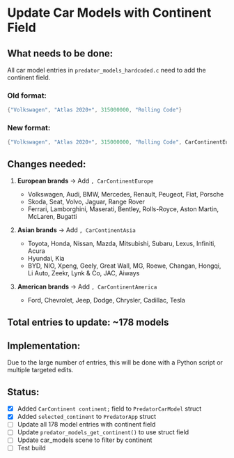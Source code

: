 # Update Car Models with Continent Field

## What needs to be done:

All car model entries in `predator_models_hardcoded.c` need to add the continent field.

### Old format:
```c
{"Volkswagen", "Atlas 2020+", 315000000, "Rolling Code"}
```

### New format:
```c
{"Volkswagen", "Atlas 2020+", 315000000, "Rolling Code", CarContinentEurope}
```

## Changes needed:

1. **European brands** → Add `, CarContinentEurope`
   - Volkswagen, Audi, BMW, Mercedes, Renault, Peugeot, Fiat, Porsche
   - Skoda, Seat, Volvo, Jaguar, Range Rover
   - Ferrari, Lamborghini, Maserati, Bentley, Rolls-Royce, Aston Martin, McLaren, Bugatti

2. **Asian brands** → Add `, CarContinentAsia`
   - Toyota, Honda, Nissan, Mazda, Mitsubishi, Subaru, Lexus, Infiniti, Acura
   - Hyundai, Kia
   - BYD, NIO, Xpeng, Geely, Great Wall, MG, Roewe, Changan, Hongqi, Li Auto, Zeekr, Lynk & Co, JAC, Aiways

3. **American brands** → Add `, CarContinentAmerica`
   - Ford, Chevrolet, Jeep, Dodge, Chrysler, Cadillac, Tesla

## Total entries to update: ~178 models

## Implementation:
Due to the large number of entries, this will be done with a Python script or multiple targeted edits.

## Status:
- [x] Added `CarContinent continent;` field to `PredatorCarModel` struct
- [x] Added `selected_continent` to `PredatorApp` struct  
- [ ] Update all 178 model entries with continent field
- [ ] Update `predator_models_get_continent()` to use struct field
- [ ] Update car_models scene to filter by continent
- [ ] Test build
